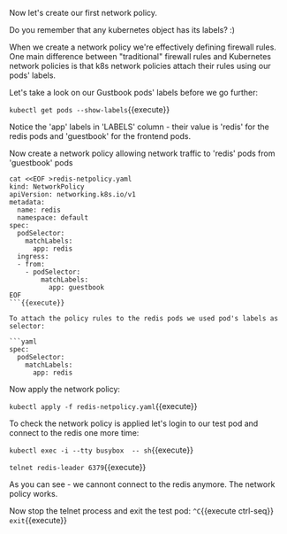 Now let's create our first network policy.

Do you remember that any kubernetes object has its labels? :)

When we create a network policy we're effectively defining firewall rules. One main difference between "traditional" firewall rules and Kubernetes network policies is that k8s network policies attach their rules using our pods' labels.

Let's take a look on our Gustbook pods' labels before we go further:

`kubectl get pods --show-labels`{{execute}}

Notice the 'app' labels in 'LABELS' column - their value is 'redis' for the redis pods and
'guestbook' for the frontend pods.

Now create a network policy allowing network traffic to 'redis' pods from 'guestbook' pods

```
cat <<EOF >redis-netpolicy.yaml
kind: NetworkPolicy
apiVersion: networking.k8s.io/v1
metadata:
  name: redis
  namespace: default
spec:
  podSelector:
    matchLabels:
      app: redis
  ingress:
  - from:
    - podSelector:
        matchLabels:
          app: guestbook
EOF
```{{execute}}

To attach the policy rules to the redis pods we used pod's labels as selector:

```yaml
spec:
  podSelector:
    matchLabels:
      app: redis
```

Now apply the network policy:

`kubectl apply -f redis-netpolicy.yaml`{{execute}}

To check the network policy is applied let's login to our test pod and connect to the redis one more time:

`kubectl exec -i --tty busybox  -- sh`{{execute}}

`telnet redis-leader 6379`{{execute}}

As you can see - we cannont connect to the redis anymore. The network policy
works.

Now stop the telnet process and exit the test pod:
`^C`{{execute ctrl-seq}}
`exit`{{execute}}
